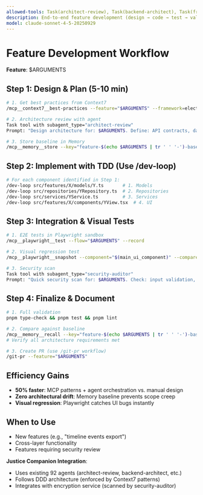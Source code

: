 ```yaml
---
allowed-tools: Task(architect-review), Task(backend-architect), Task(frontend-developer), Task(test-automator), Task(security-auditor), MCP(context7:*), MCP(memory:*), MCP(playwright:*), MCP(node-sandbox:*)
description: End-to-end feature development (design → code → test → validate)
model: claude-sonnet-4-5-20250929
---
```


# Feature Development Workflow

**Feature**: $ARGUMENTS

## Step 1: Design & Plan (5-10 min)
```bash
# 1. Get best practices from Context7
/mcp__context7__best-practices --feature="$ARGUMENTS" --framework=electron+react+typescript

# 2. Architecture review with agent
Task tool with subagent_type="architect-review"
Prompt: "Design architecture for: $ARGUMENTS. Define: API contracts, data models, UI components, test strategy. Justice Companion uses: DDD layers (models→repositories→services→UI), AES-256 encryption, Zod validation. Context7 suggests: {context7_output}"

# 3. Store baseline in Memory
/mcp__memory__store --key="feature-$(echo $ARGUMENTS | tr ' ' '-')-baseline" --value="{architecture_design}"
```

## Step 2: Implement with TDD (Use /dev-loop)
```bash
# For each component identified in Step 1:
/dev-loop src/features/X/models/Y.ts       # 1. Models
/dev-loop src/repositories/YRepository.ts  # 2. Repositories
/dev-loop src/services/YService.ts         # 3. Services
/dev-loop src/features/X/components/YView.tsx  # 4. UI
```

## Step 3: Integration & Visual Tests
```bash
# 1. E2E tests in Playwright sandbox
/mcp__playwright__test --flow="$ARGUMENTS" --record

# 2. Visual regression test
/mcp__playwright__snapshot --component="$(main_ui_component)" --compare=baseline

# 3. Security scan
Task tool with subagent_type="security-auditor"
Prompt: "Quick security scan for: $ARGUMENTS. Check: input validation, authorization, encryption usage, OWASP Top 3."
```

## Step 4: Finalize & Document
```bash
# 1. Full validation
pnpm type-check && pnpm test && pnpm lint

# 2. Compare against baseline
/mcp__memory__recall --key="feature-$(echo $ARGUMENTS | tr ' ' '-')-baseline"
# Verify all architecture requirements met

# 3. Create PR (use /git-pr workflow)
/git-pr --feature="$ARGUMENTS"
```

## Efficiency Gains
- **50% faster**: MCP patterns + agent orchestration vs. manual design
- **Zero architectural drift**: Memory baseline prevents scope creep
- **Visual regression**: Playwright catches UI bugs instantly

## When to Use
- New features (e.g., "timeline events export")
- Cross-layer functionality
- Features requiring security review

**Justice Companion Integration**:
- Uses existing 92 agents (architect-review, backend-architect, etc.)
- Follows DDD architecture (enforced by Context7 patterns)
- Integrates with encryption service (scanned by security-auditor)
